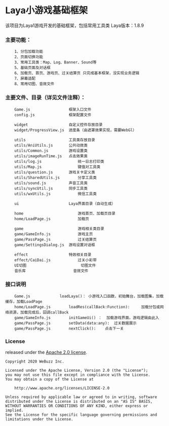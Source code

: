 # Laya小游戏基础框架

该项目为Laya1游戏开发的基础框架，包括常用工具类
Laya版本：1.8.9


### 主要功能： 
		1、分包加载功能 
		2、页面切换功能 
		3、常用工具类：Map、Log、Banner、Sound等 
		5、基础页面及对话框 
		6、加载页、首页、游戏页、过关结算页 只完成基本框架，没实现业务逻辑 
		7、屏幕适配
		8、常用切图、音效文件
		
### 主要文件、目录（详见文件注释）：
		Game.js					框架入口文件
		config.js				框架配置文件
		
		widget					自定义控件存放目录
		widget/ProgressView.js	进度条（由遮罩效果实现，需要WebGl）
		
		utils					工具类存放目录
		utils/AniUtils.js		公共动效类
		utils/Common.js			游戏设置类
		utils/imageRunTime.js	点击效果类
		utils/log.js				统一日志打印类
		utils/Map.js				键值对工具类
		utils/question.js		游戏关卡定义类
		utils/SharedUtils.js		分享工具类
		utils/sound.js			声音工具类
		utils/syncUtil.js		同步工具类
		utils/wxUtils.js			微信工具类
		
		ui						Laya界面目录（自动生成）
		
		home						游戏首页、加载页目录
		home/LoadPage.js			加载页
		
		game						游戏相关类目录
		game/GameInfo.js			游戏主页
		game/PassPage.js			过关结算页
		game/SettingsDialog.js	游戏设置对话框
		
		effect					特效相关目录
		effect/CaiDai.js			过关小彩带
		UI切图						切图文件
		音乐库						音效文件
		
### 接口说明
		Game.js				loadLaya()：	小游戏入口函数，初始舞台，加载图集，加载缓存，加载LoadPage
		home/LoadPage.js		loadRes(callBack:Function):		加载分包或网络资源，加载完成后，回调callBack
		game/GameInfo.js		initGameUi() ：	加载游戏界面，游戏逻辑由此入
		game/PassPage.js		setData(data:any):	过关数据展示
		game/PassPage.js		nextClick():	点击下一关
		
### License
	
released under the [Apache 2.0 license](LICENSE).

```
Copyright 2020 WeBuzz Inc.

Licensed under the Apache License, Version 2.0 (the "License");
you may not use this file except in compliance with the License.
You may obtain a copy of the License at

    http://www.apache.org/licenses/LICENSE-2.0

Unless required by applicable law or agreed to in writing, software
distributed under the License is distributed on an "AS IS" BASIS,
WITHOUT WARRANTIES OR CONDITIONS OF ANY KIND, either express or implied.
See the License for the specific language governing permissions and
limitations under the License.
```